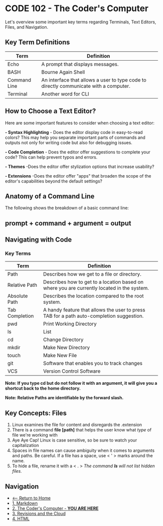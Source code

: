 # CODE 102 - The Coder's Computer

Let's overview some important key terms regarding Terminals, Text Editors, Files, and Navigation.

## Key Term Definitions

Term | Definition
------------ | ------------
Echo | A prompt that displays messages.
BASH | Bourne Again Shell
Command Line | An interface that allows a user to type code to directly communicate with a computer.
Terminal | Another word for CLI

## How to Choose a Text Editor?

Here are some important features to consider when choosing a text editor:

**- Syntax Highlighting**
    - Does the editor display code in easy-to-read colors? This may help you separate important parts of commands and outputs not only for writing code but also for debugging issues.

**- Code Completion**
    - Does the editor offer suggestions to complete your code? This can help prevent typos and errors.

**- Themes**
    -Does the editor offer stylization options that increase usability?

**- Extensions**
    -Does the editor offer "apps" that broaden the scope of the editor's capabilities beyond the default settings?
    
    
## Anatomy of a Command Line

The following shows the breakdown of a basic command line:

## **prompt + command + argument = output**

## Navigating with Code

### Key Terms

Term | Definition
------------ | ------------
Path | Describes how we get to a file or directory.
Relative Path | Describes how to get to a location based on where you are currently located in the system.
Absolute Path | Describes the location compared to the root system.
Tab Completion | A handy feature that allows the user to press TAB for a path auto-completion suggestion.
pwd | Print Working Directory
ls | List
cd | Change Directory
mkdir | Make New Directory
touch | Make New File
git | Software that enables you to track changes
VCS | Version Control Software

**Note: If you type cd but do not follow it with an argument, it will give you a shortcut back to the home directory.**

**Note: Relative Paths are identifiable by the forward slash.**

## Key Concepts: Files

1. Linux examines the file for content and disregards the .extension
2. There is a command **file \[path\]** that helps the user know what *type* of file we're working with
3. Aye Aye Cap! Linux is case sensitive, so be sure to watch your capitalization
4. Spaces in file names can cause ambiguity when it comes to arguments and paths. Be careful. If a file has a space, use < ' > marks around the name.
5. To hide a file, rename it with a < . > *The command **ls** will not list hidden files.*

## Navigation

- [<-- Return to Home](README.md)
- [1. Markdown](markdown.md)
- [2. The Coder's Computer - **YOU ARE HERE**](thecoderscomputer.md)
- [3. Revisions and the Cloud](revisionsandthecloud.md)
- [4. HTML](HTML.md)
